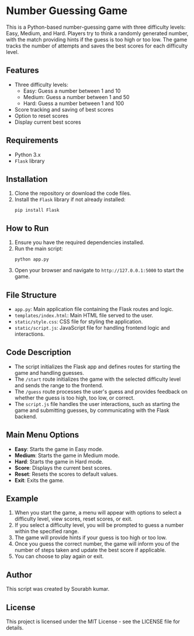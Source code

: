 <!DOCTYPE html>
<html lang="en">
<head>
    <meta charset="UTF-8">
    <meta name="viewport" content="width=device-width, initial-scale=1.0">
    <title>README - Number Guessing Game</title>
</head>
<body>

<h1>Number Guessing Game</h1>

<p>This is a Python-based number-guessing game with three difficulty levels: Easy, Medium, and Hard. Players try to think a randomly generated number, with the match providing hints if the guess is too high or too low. The game tracks the number of attempts and saves the best scores for each difficulty level.</p>

<h2>Features</h2>
<ul>
    <li>Three difficulty levels:
        <ul>
            <li>Easy: Guess a number between 1 and 10</li>
            <li>Medium: Guess a number between 1 and 50</li>
            <li>Hard: Guess a number between 1 and 100</li>
        </ul>
    </li>
    <li>Score tracking and saving of best scores</li>
    <li>Option to reset scores</li>
    <li>Display current best scores</li>
</ul>

<h2>Requirements</h2>
<ul>
    <li>Python 3.x</li>
    <li><code>Flask</code> library</li>
</ul>

<h2>Installation</h2>
<ol>
    <li>Clone the repository or download the code files.</li>
    <li>Install the <code>Flask</code> library if not already installed:
        <pre><code>pip install Flask</code></pre>
    </li>
</ol>

<h2>How to Run</h2>
<ol>
    <li>Ensure you have the required dependencies installed.</li>
    <li>Run the main script:
        <pre><code>python app.py</code></pre>
    </li>
    <li>Open your browser and navigate to <code>http://127.0.0.1:5000</code> to start the game.</li>
</ol>

<h2>File Structure</h2>
<ul>
    <li><code>app.py</code>: Main application file containing the Flask routes and logic.</li>
    <li><code>templates/index.html</code>: Main HTML file served to the user.</li>
    <li><code>static/style.css</code>: CSS file for styling the application.</li>
    <li><code>static/script.js</code>: JavaScript file for handling frontend logic and interactions.</li>
</ul>

<h2>Code Description</h2>
<ul>
    <li>The script initializes the Flask app and defines routes for starting the game and handling guesses.</li>
    <li>The <code>/start</code> route initializes the game with the selected difficulty level and sends the range to the frontend.</li>
    <li>The <code>/guess</code> route processes the user's guess and provides feedback on whether the guess is too high, too low, or correct.</li>
    <li>The <code>script.js</code> file handles the user interactions, such as starting the game and submitting guesses, by communicating with the Flask backend.</li>
</ul>

<h2>Main Menu Options</h2>
<ul>
    <li><strong>Easy</strong>: Starts the game in Easy mode.</li>
    <li><strong>Medium</strong>: Starts the game in Medium mode.</li>
    <li><strong>Hard</strong>: Starts the game in Hard mode.</li>
    <li><strong>Score</strong>: Displays the current best scores.</li>
    <li><strong>Reset</strong>: Resets the scores to default values.</li>
    <li><strong>Exit</strong>: Exits the game.</li>
</ul>

<h2>Example</h2>
<ol>
    <li>When you start the game, a menu will appear with options to select a difficulty level, view scores, reset scores, or exit.</li>
    <li>If you select a difficulty level, you will be prompted to guess a number within the specified range.</li>
    <li>The game will provide hints if your guess is too high or too low.</li>
    <li>Once you guess the correct number, the game will inform you of the number of steps taken and update the best score if applicable.</li>
    <li>You can choose to play again or exit.</li>
</ol>

<h2>Author</h2>
<p>This script was created by Sourabh kumar.</p>

<h2>License</h2>
<p>This project is licensed under the MIT License - see the LICENSE file for details.</p>

</body>
</html>
